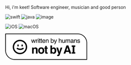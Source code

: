 Hi, i'm keet! Software engineer, musician and good person

![swift](https://img.shields.io/badge/Swift-FA7343?style=for-the-badge&logo=swift&logoColor=white) ![java](https://img.shields.io/badge/Java-ED8B00?style=for-the-badge&logo=openjdk&logoColor=white) ![image](https://img.shields.io/badge/Kotlin-B125EA?style=for-the-badge&logo=kotlin&logoColor=white)

![iOS](https://img.shields.io/badge/iOS-000000?style=for-the-badge&logo=ios&logoColor=white) ![macOS](https://img.shields.io/badge/mac%20os-000000?style=for-the-badge&logo=apple&logoColor=white)

![ai free](https://github.com/keetsta/keetsta/blob/main/ai-free@2x.png?raw=true)
